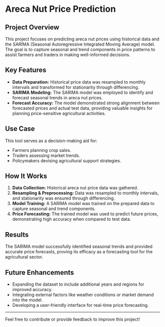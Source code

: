 # Areca Nut Price Prediction

## Project Overview
This project focuses on predicting areca nut prices using historical data and the SARIMA (Seasonal Autoregressive Integrated Moving Average) model. The goal is to capture seasonal and trend components in price patterns to assist farmers and traders in making well-informed decisions.

## Key Features
- **Data Preparation:** Historical price data was resampled to monthly intervals and transformed for stationarity through differencing.
- **SARIMA Modeling:** The SARIMA model was employed to identify and forecast seasonal trends in areca nut prices.
- **Forecast Accuracy:** The model demonstrated strong alignment between forecasted prices and actual test data, providing valuable insights for planning price-sensitive agricultural activities.

## Use Case
This tool serves as a decision-making aid for:
- Farmers planning crop sales.
- Traders assessing market trends.
- Policymakers devising agricultural support strategies.

## How It Works
1. **Data Collection:** Historical areca nut price data was gathered.
2. **Resampling & Preprocessing:** Data was resampled to monthly intervals, and stationarity was ensured through differencing.
3. **Model Training:** A SARIMA model was trained on the prepared data to capture seasonal and trend components.
4. **Price Forecasting:** The trained model was used to predict future prices, demonstrating high accuracy when compared to test data.

## Results
The SARIMA model successfully identified seasonal trends and provided accurate price forecasts, proving its efficacy as a forecasting tool for the agricultural sector.

## Future Enhancements
- Expanding the dataset to include additional years and regions for improved accuracy.
- Integrating external factors like weather conditions or market demand into the model.
- Developing a user-friendly interface for real-time price forecasting.

---

Feel free to contribute or provide feedback to improve this project!
